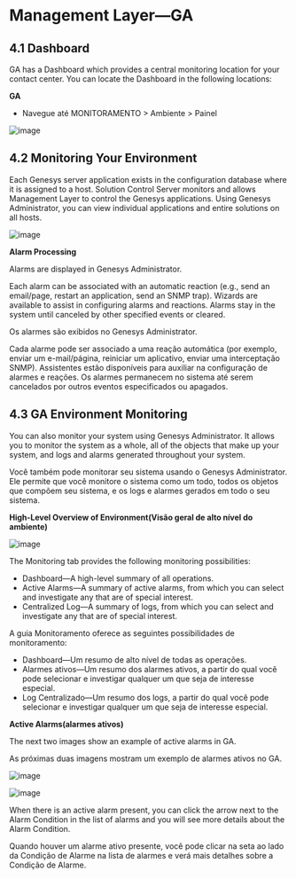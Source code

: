 # Management Layer—GA

## 4.1 Dashboard

GA has a Dashboard which provides a central monitoring location for your contact center. You can locate the Dashboard in the following locations:

**GA**

- Navegue até MONITORAMENTO > Ambiente > Painel


![image](https://user-images.githubusercontent.com/52088444/157986236-5b14adbc-04e4-42fe-96fe-ba78a1aa64ab.png)



## 4.2 Monitoring Your Environment

Each Genesys server application exists in the configuration database where it is assigned to a host. Solution Control Server monitors and allows Management Layer to control the Genesys applications. Using Genesys Administrator, you can view individual applications and entire solutions on all hosts.

![image](https://user-images.githubusercontent.com/52088444/157986333-10fce91a-210d-4a34-bce1-4c1128cb6152.png)


**Alarm Processing**

Alarms are displayed in Genesys Administrator. 

Each alarm can be associated with an automatic reaction (e.g., send an email/page, restart an application, send an SNMP trap). Wizards are available to assist in configuring alarms and reactions. Alarms stay in the system until canceled by other specified events or cleared.

Os alarmes são exibidos no Genesys Administrator.

Cada alarme pode ser associado a uma reação automática (por exemplo, enviar um e-mail/página, reiniciar um aplicativo, enviar uma interceptação SNMP). Assistentes estão disponíveis para auxiliar na configuração de alarmes e reações. Os alarmes permanecem no sistema até serem cancelados por outros eventos especificados ou apagados.

## 4.3 GA Environment Monitoring

You can also monitor your system using Genesys Administrator. It allows you to monitor the system as a whole, all of the objects that make up your system, and logs and alarms generated throughout your system.

Você também pode monitorar seu sistema usando o Genesys Administrator. Ele permite que você monitore o sistema como um todo, todos os objetos que compõem seu sistema, e os logs e alarmes gerados em todo o seu sistema.

**High-Level Overview of Environment(Visão geral de alto nível do ambiente)**

![image](https://user-images.githubusercontent.com/52088444/157986664-ab18a100-f952-418a-b93c-45294fca9cbf.png)

The Monitoring tab provides the following monitoring possibilities:

- Dashboard—A high-level summary of all operations.
- Active Alarms—A summary of active alarms, from which you can select and investigate any that are of special interest.
- Centralized Log—A summary of logs, from which you can select and investigate any that are of special interest.

A guia Monitoramento oferece as seguintes possibilidades de monitoramento:

- Dashboard—Um resumo de alto nível de todas as operações.
- Alarmes ativos—Um resumo dos alarmes ativos, a partir do qual você pode selecionar e investigar qualquer um que seja de interesse especial.
- Log Centralizado—Um resumo dos logs, a partir do qual você pode selecionar e investigar qualquer um que seja de interesse especial.

**Active Alarms(alarmes ativos)**

The next two images show an example of active alarms in GA.

As próximas duas imagens mostram um exemplo de alarmes ativos no GA.

![image](https://user-images.githubusercontent.com/52088444/157986879-7f41b304-3094-4ad7-8afb-592bf7f5c670.png)

![image](https://user-images.githubusercontent.com/52088444/157986946-83e4af82-870b-4667-8fc8-98c8c9e49c07.png)

When there is an active alarm present, you can click the arrow next to the Alarm Condition in the list of alarms and you will see more details about the Alarm Condition.

Quando houver um alarme ativo presente, você pode clicar na seta ao lado da Condição de Alarme na lista de alarmes e verá mais detalhes sobre a Condição de Alarme.

